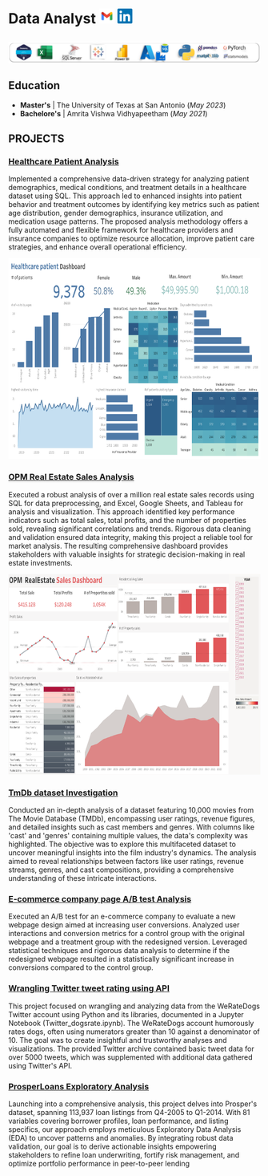 # Data Analyst  [<img src="/images/mail.png" width="30" height="30"/>](mailto:kathisnehithreddy@gmail.com)  [<img src="/images/LinkedIn_logo.png" width="30" height="30"/>](https://www.linkedin.com/snehithreddykathi)


##
<img src="/images/skillstaskbar.png"/>




## Education
- **Master's** | The University of Texas at San Antonio (_May 2023_)
- **Bachelore's**  | Amrita Vishwa Vidhyapeetham (_May 2021_)



## PROJECTS
### [Healthcare Patient Analysis](https://github.com/kathisnehith/Healthcare-Patient-Analysis)

Implemented a comprehensive data-driven strategy for analyzing patient demographics, medical conditions, and treatment details in a healthcare dataset using SQL. This approach led to enhanced insights into patient behavior and treatment outcomes by identifying key metrics such as patient age distribution, gender demographics, insurance utilization, and medication usage patterns. The proposed analysis methodology offers a fully automated and flexible framework for healthcare providers and insurance companies to optimize resource allocation, improve patient care strategies, and enhance overall operational efficiency.

<img src="images/healthcare_Dashboard.png" width="1000" height="400"/>

### [OPM Real Estate Sales Analysis](https://github.com/kathisnehith/Realestate-Sales-Analysis)

Executed a robust analysis of over a million real estate sales records using SQL for data preprocessing, and Excel, Google Sheets, and Tableau for analysis and visualization. This approach identified key performance indicators such as total sales, total profits, and the number of properties sold, revealing significant correlations and trends. Rigorous data cleaning and validation ensured data integrity, making this project a reliable tool for market analysis. The resulting comprehensive dashboard provides stakeholders with valuable insights for strategic decision-making in real estate investments.

<img src="images/Realestate_Dashboard.png" width="1000" height="400"/>



### [TmDb dataset Investigation](https://github.com/kathisnehith/Tmdb-Movie-Database-Investigation)

Conducted an in-depth analysis of a dataset featuring 10,000 movies from The Movie Database (TMDb), encompassing user ratings, revenue figures, and detailed insights such as cast members and genres. With columns like 'cast' and 'genres' containing multiple values, the data's complexity was highlighted. The objective was to explore this multifaceted dataset to uncover meaningful insights into the film industry's dynamics. The analysis aimed to reveal relationships between factors like user ratings, revenue streams, genres, and cast compositions, providing a comprehensive understanding of these intricate interactions.


### [E-commerce company page A/B test Analysis](https://github.com/kathisnehith/Ecommerce-page-A-B-testing)

Executed an A/B test for an e-commerce company to evaluate a new webpage design aimed at increasing user conversions. Analyzed user interactions and conversion metrics for a control group with the original webpage and a treatment group with the redesigned version. Leveraged statistical techniques and rigorous data analysis to determine if the redesigned webpage resulted in a statistically significant increase in conversions compared to the control group.

### [Wrangling Twitter tweet rating using API](https://github.com/kathisnehith/Twitter-tweet-rating)

This project focused on wrangling and analyzing data from the WeRateDogs Twitter account using Python and its libraries, documented in a Jupyter Notebook (Twitter_dogsrate.ipynb). The WeRateDogs account humorously rates dogs, often using numerators greater than 10 against a denominator of 10. The goal was to create insightful and trustworthy analyses and visualizations. The provided Twitter archive contained basic tweet data for over 5000 tweets, which was supplemented with additional data gathered using Twitter's API.


### [ProsperLoans Exploratory Analysis](https://github.com/kathisnehith/Prosper-Loans-Exploratory-Analysis)

Launching into a comprehensive analysis, this project delves into Prosper's dataset, spanning 113,937 loan listings from Q4-2005 to Q1-2014. With 81 variables covering borrower profiles, loan performance, and listing specifics, our approach employs meticulous Exploratory Data Analysis (EDA) to uncover patterns and anomalies. By integrating robust data validation, our goal is to derive actionable insights empowering stakeholders to refine loan underwriting, fortify risk management, and optimize portfolio performance in peer-to-peer lending
